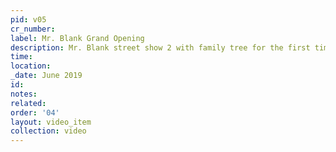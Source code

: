 ```yaml
---
pid: v05
cr_number: 
label: Mr. Blank Grand Opening
description: Mr. Blank street show 2 with family tree for the first time
time: 
location: 
_date: June 2019
id: 
notes: 
related: 
order: '04'
layout: video_item
collection: video
---
```

